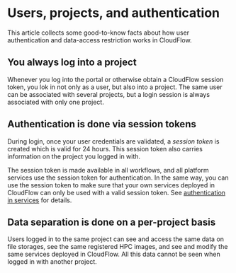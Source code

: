 # Users, projects, and authentication
This article collects some good-to-know facts about how user authentication and
data-access restriction works in CloudFlow.

## You always log into a project
Whenever you log into the portal or otherwise obtain a CloudFlow session token,
you lok in not only as a user, but also into a project. The same user can be
associated with several projects, but a login session is always associated
with only one project.

## Authentication is done via session tokens
During login, once your user credentials are validated, a _session token_ is
created which is valid for 24 hours. This session token also carries
information on the project you logged in with.

The session token is made available in all workflows, and all platform services
use the session token for authentication. In the same way, you can use the
session token to make sure that your own services deployed in CloudFlow can
only be used with a valid session token. See [authentication in
services](../service_implementation/advanced_authentication.md) for details.

## Data separation is done on a per-project basis
Users logged in to the same project can see and access the same data on file
storages, see the same registered HPC images, and see and modify the same
services deployed in CloudFlow. All this data cannot be seen when logged in
with another project.
